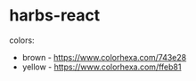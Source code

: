 # harbs-react

colors:

- brown - https://www.colorhexa.com/743e28
- yellow - https://www.colorhexa.com/ffeb81
